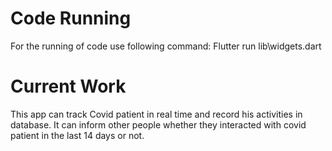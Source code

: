 # Code Running #

For the running of code use following command: Flutter run lib\widgets.dart

# Current Work #

This app can track Covid patient in real time and record his activities in database.
It can inform other people whether they interacted with covid patient in the last 14 days or not. 
